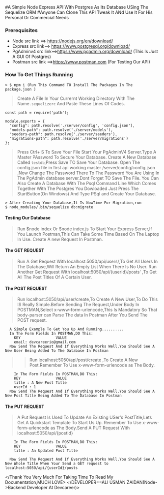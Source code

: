 #A Simple Node Express API With Postgres As Its Database USing The Sequelize ORM
#Anyone Can Clone This API Tweak It ANd Use It For His Personal Or Commercial Needs

### Prerequisites
* Node src link ==> https://nodejs.org/en/download/
* Express src link==> https://www.postgresql.org/download/
* PgAdminv4 src link==>https://www.pgadmin.org/download/ (This Is Just A GUI Of Postgres)
* Postman src link ==>https://www.postman.com (For Testing Our API)
### How To Get Things Running
```
> $ npm i (Run This Command TO Install The Packages In The package.json )

```

> Create A File In Your Currernt Working Directory With The Name`.sequelizerc` And Paste These Lines Of Codes.
```
const path = require('path');

module.exports = {
  "config": path.resolve('./server/config', 'config.json'),
  "models-path": path.resolve('./server/models'),
  "seeders-path": path.resolve('./server/seeders'),
  "migrations-path": path.resolve('./server/migrations')
};
```
> Press Ctrl+ S To Save Your File
> Start Your PgAdminV4 Server.Type A Master PAssword To Secure Your Database.
> Create A New Database Called `testdb`,Press Save TO Save Your Database.
> Open The config.json file in first api working master /server/config/config.json ,Now Change The Password There To The Password You Are Using In The PgAdmin database server.Dont Forget TO Save The File.
>You Can Also Create A Database With The Psql Command Line Which Comes Together With The Postgres You Dowloaded
>Just Press The StartButton(On Windows)  And Type PSql and Create Your Database.

```
> After Creating Your Database,It Is NowTime For Migration,run
$ node_modules/.bin/sequelize db:migrate 

```

#### Testing Our Database
> Run $node index  Or $node index.js To Start Your Express Server,If You 
> Launch Postman,This Can Take Some Time Based On The Laptop In Use.
> Create A new Request In Postman.

#### The GET REQUEST
> Run A Get Request With localhost:5050/api/users/,To Get All Users In The Database,Will Return An Empty List When There Is No User.
> Run Another Get Request With localhost:5050/api/{userId}/posts'  ,To Get All The Post Titles Of A Certain User.

#### The POST REQUEST
> Run  localhost:5050/api/user/create,To Create A New User,To Do This IS Really Simple.Before Sending The Request,Under Body In POSTMAN,Select x-www-form-urlencode,This Is Mandatory So That body-parser can Parse The data In Postman After You Send The POST request.
```
  A Simple Example To Get You Up And Running..........
  In The Form Fields In POSTMAN,DO This:
    KEY                VALUE
    email: devcareerio@gmail.com
  Now Send The Request And If Everything Works Well,You Should See A New User Being Added To The Database In Postman
``` 
>>Run localhost:5050/api/post/create ,To Create A New Post.Remember To Use x-www-form-urlencode as The Body. 
```
    In The Form Fields In POSTMAN,DO This:
    KEY                VALUE
    title : A New Post Title
    userId : 1
  Now Send The Request And If Everything Works Well,You Should See A New Post Title Being Added To The Database In Postman
  ```

#### The PUT REQUEST
> A Put Request Is Used To Update An Existing USer's PostTitle,Lets Get A Quickstart Template To Start Us Up.
> Remember To Use x-www-form-urlencode as The Body.Send A PUT Request With localhost:5050/api/{postId} 
```
    In The Form Fields In POSTMAN,DO This:
    KEY                VALUE
    title : An Updated Post Title
    
  Now Send The Request And If Everything Works Well,You Should See A New Whole Title When Your Send a GET request to localhost:5050/api/{userId}/posts

```
</Thank You Very Much For Taking Time To Read My Documentation,MUCH LOVE>
</DEVELOPER==ALI USMAN ZAIDAN(Node->Backend Developer At Devcareer)>